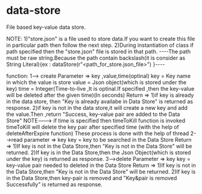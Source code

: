# data-store
File based key-value data store.

NOTE:
  1)"store.json" is a file used to store data.If you want to create this file in particular path then follow the next step.
  2)During instantiation of class if path specified then the "store.json" file is stored in that path. 
   ----The path must be raw string.Because the path contain backslash(it is consider as String Literal){ex : dataStore(r"<path_for_store.json_file>") }---- 

function:
1--> create 
     Parameter => key ,value,time(optinal)
                  key   = Key name in which the value is store
                  value = Json object(which is stored under the key) 
                  time  = Integer(Time-to-live ,It is optinal.If specified ,then the key-value will be deleted after the given time)(In seconds)
     Return    => 1)if key is already in the data store, then "Key is already availabe in Data Store" is returned as response.
                  2)if key is not in the data store,it will create a new key and add the value.Then ,return "Success, key-value pair are added to the Data Store" 
    NOTE---> if time is specified then timeToKill function is invoked 
             timeToKill will delete the key pair after specified time (with the help of deleteAfterExpire function)
             These process is done with the help of thread 
2-->read
    parameter =>  key
                  key   = key to be searched in the Data Store
    Return    =>  1)If key is not in the Data Store,then "Key is not in the Data Store" will be returned.
                  2)If key is in the Data Store,then the Json Object(which is stored under the key) is returned as response.
3-->delete
    Parameter => key
                 key   = key-value pair needed to deleted in the Data Store
    Return    =>  1)If key is not in the Data Store,then "Key is not in the Data Store" will be returned.
                  2)If key is in the Data Store,then key-pair is removed and "Key&pair is removed Successfully" is returned as response.
